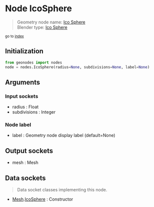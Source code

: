 
# Node IcoSphere

> Geometry node name: [Ico Sphere](https://docs.blender.org/manual/en/latest/modeling/geometry_nodes/mesh_primitives/icosphere.html)<br>
  Blender type: [Ico Sphere](https://docs.blender.org/api/current/bpy.types.GeometryNodeMeshIcoSphere.html)
  
<sub>go to [index](/docs/index.md)</sub>

## Initialization

```python
from geonodes import nodes
node = nodes.IcoSphere(radius=None, subdivisions=None, label=None)
```



## Arguments


### Input sockets

- radius : Float
- subdivisions : Integer

### Node label

- label : Geometry node display label (default=None)

## Output sockets

- mesh : Mesh

## Data sockets

> Data socket classes implementing this node.
  
  
- [Mesh](/docs/sockets/Mesh.md).[IcoSphere](/docs/sockets/Mesh.md#icosphere) : Constructor
  
